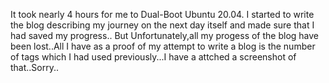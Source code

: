 It took nearly 4 hours for me to Dual-Boot Ubuntu 20.04.
I started to write the blog describing my journey on the next day itself and made sure that I had saved my progress..
But Unfortunately,all my progess of the blog have been lost..All I have as a proof of my attempt to write a blog is the 
number of tags which I had used previously...I have a attched a screenshot of that..Sorry..